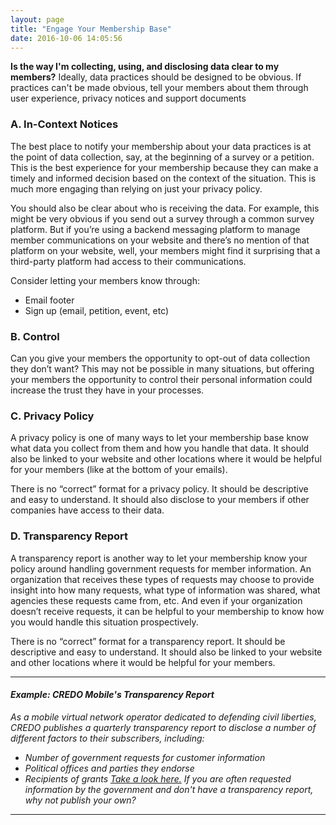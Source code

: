 ```yaml
---
layout: page
title: "Engage Your Membership Base"
date: 2016-10-06 14:05:56
---
```


**Is the way I'm collecting, using, and disclosing data clear to my members?** Ideally, data practices should be designed to be obvious. If practices can't be made obvious, tell your members about them through user experience, privacy notices and support documents

### A. In-Context Notices
The best place to notify your membership about your data practices is at the point of data collection, say, at the beginning of a survey or a petition. This is the best experience for your membership because they can make a timely and informed decision based on the context of the situation.  This is much more engaging than relying on just your privacy policy.   

You should also be clear about who is receiving the data.  For example, this might be very obvious if you send out a survey through a common survey platform.  But if you’re using a backend messaging platform to manage member communications on your website and there’s no mention of that platform on your website, well, your members might find it surprising that a third-party platform had access to their communications. 

Consider letting your members know through:
- Email footer
- Sign up (email, petition, event, etc)

### B. Control
Can you give your members the opportunity to opt-out of data collection they don’t want? This may not be possible in many situations, but offering your members the opportunity to control their personal information could increase the trust they have in your processes.

### C. Privacy Policy
A privacy policy is one of many ways to let your membership base know what data you collect from them and how you handle that data. It should also be linked to your website and other locations where it would be helpful for your members (like at the bottom of your emails).   

There is no “correct” format for a privacy policy.  It should be descriptive and easy to understand.  It should also disclose to your members if other companies have access to their data.  

### D. Transparency Report 
A transparency report is another way to let your membership know your policy around handling government requests for member information.  An organization that receives these types of requests may choose to provide insight into how many requests, what type of information was shared, what agencies these requests came from, etc.  And even if your organization doesn’t receive requests, it can be helpful to your membership to know how you would handle this situation prospectively.

There is no “correct” format for a transparency report.  It should be descriptive and easy to understand.  It should also be linked to your website and other locations where it would be helpful for your members. 

---

#### _Example: CREDO Mobile's Transparency Report_
_As a mobile virtual network operator dedicated to defending civil liberties, CREDO publishes a quarterly transparency report to disclose a number of different factors to their subscribers, including:_
- _Number of government requests for customer information_ 
- _Political offices and parties they endorse_
- _Recipients of grants_
_[Take a look here.](http://www.credomobile.com/transparency) If you are often requested information by the government and don't have a transparency report, why not publish your own?_

---

